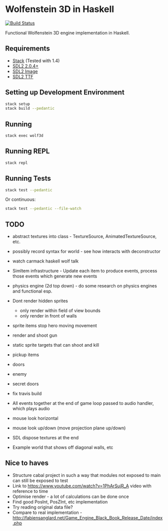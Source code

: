 # Wolfenstein 3D in Haskell

[![Build Status](https://travis-ci.org/danielholmes/wolf3d-haskell.svg?branch=master)](https://travis-ci.org/danielholmes/wolf3d-haskell)

Functional Wolfenstein 3D engine implementation in Haskell.


## Requirements

 - [Stack](https://www.haskellstack.org) (Tested with 1.4)
 - [SDL2 2.0.4+](https://www.libsdl.org/)
 - [SDL2 Image](https://www.libsdl.org/projects/SDL_image/)
 - [SDL2 TTF](https://www.libsdl.org/projects/SDL_ttf/)


## Setting up Development Environment

```bash
stack setup
stack build --pedantic
```


## Running

```bash
stack exec wolf3d
```


## Running REPL

```bash
stack repl
```


## Running Tests

```bash
stack test --pedantic
```

Or continuous:

```bash
stack test --pedantic --file-watch
```


## TODO

 - abstract textures into class - TextureSource, AnimatedTextureSource, etc.
 - possibly record syntax for world - see how interacts with deconstructor
 
 - watch carmack haskell wolf talk
 - SimItem infrastructure - Update each item to produce events, process those events which generate new events
 - physics engine (2d top down) - do some research on physics engines and functional esp.
 - Dont render hidden sprites
   - only render within field of view bounds
   - only render in front of walls
 - sprite items stop hero moving movement
 - render and shoot gun
 - static sprite targets that can shoot and kill
 - pickup items
 - doors
 - enemy
 - secret doors
 - fix travis build
 - All events together at the end of game loop passed to audio handler, which plays audio
 - mouse look horizontal
 - mouse look up/down (move projection plane up/down)
 - SDL dispose textures at the end
 - Example world that shows off diagonal walls, etc


## Nice to haves

 - Structure cabal project in such a way that modules not exposed to main can still be exposed to test
 - Link to https://www.youtube.com/watch?v=1PhArSujR_A video with reference to time
 - Optimise render - a lot of calculations can be done once
 - Find good PosInt, PosZInt, etc implementation
 - Try reading original data file?
 - Compare to real implementation - http://fabiensanglard.net/Game_Engine_Black_Book_Release_Date/index.php
 
